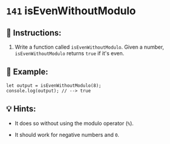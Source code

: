 # `141` isEvenWithoutModulo

## 📝 Instructions:

1. Write a function called `isEvenWithoutModulo`. Given a number, `isEvenWithoutModulo` returns `true` if it's even. 

## 📎 Example:

```Js
let output = isEvenWithoutModulo(8);
console.log(output); // --> true
```

## 💡 Hints:

+ It does so without using the modulo operator (`%`). 

+ It should work for negative numbers and `0`.
